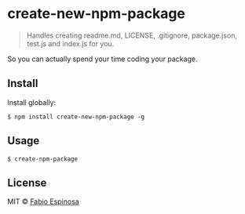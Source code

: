 # create-new-npm-package

> Handles creating readme.md, LICENSE, .gitignore, package.json, test.js and index.js for you.

So you can actually spend your time coding your package.

## Install

Install globally:

```
$ npm install create-new-npm-package -g
```

## Usage

```
$ create-npm-package
```

## License

MIT © [Fabio Espinosa](http://fabioespinosa.mit.edu)
